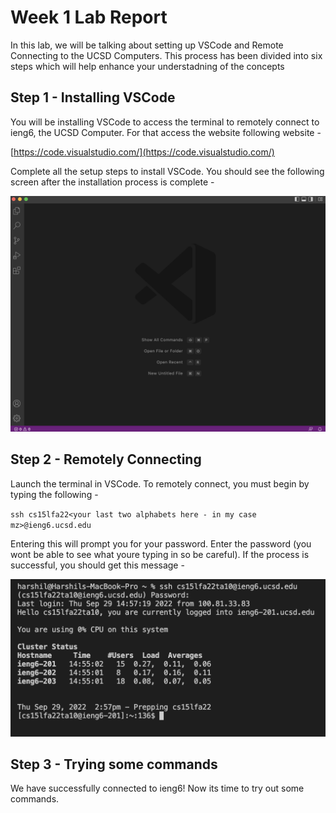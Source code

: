 # Week 1 Lab Report

In this lab, we will be talking about setting up VSCode and Remote Connecting to the UCSD Computers. This process has been divided into six steps which will help enhance your understadning of the concepts


## Step 1 - Installing VSCode


You will be installing VSCode to access the terminal to remotely connect to ieng6, the UCSD Computer. For that access the website following website -


[https://code.visualstudio.com/](https://code.visualstudio.com/)


Complete all the setup steps to install VSCode. You should see the following screen after the installation process is complete -


![VSCode Startup Screen](VSCode.png)


## Step 2 - Remotely Connecting


Launch the terminal in VSCode. To remotely connect, you must begin by typing the following - 


`ssh cs15lfa22<your last two alphabets here - in my case mz>@ieng6.ucsd.edu`


Entering this will prompt you for your password. Enter the password (you wont be able to see what youre typing in so be careful). If the process is successful, you should get this message - 


![Remote Image](Remote.png)


## Step 3 - Trying some commands


We have successfully connected to ieng6! Now its time to try out some commands.



